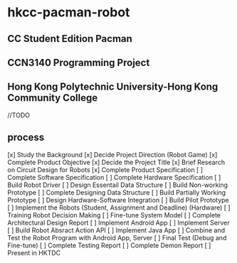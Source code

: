 # hkcc-pacman-robot
## CC Student Edition Pacman 
## CCN3140 Programming Project
## Hong Kong Polytechnic University-Hong Kong Community College

//TODO
## process
[x]	Study the Background
[x]	Decide Project Direction (Robot Game)
[x]	Complete Product Objective
[x]	Decide the Project Title
[x]	Brief Research on Circuit Design for Robots
[x]	Complete Product Specification
[ ]	Complete Software Specification
[ ]	Complete Hardware Specification
[ ]	Build Robot Driver
[ ]	Design Essentail Data Structure
[ ]	Build Non-working Prototype
[ ]	Complete Designing Data Structure
[ ]	Build Partially Working Prototype
[ ]	Design Hardware-Software Integration
[ ]	Build Pilot Prototype
[ ]	Implement the Robots (Student, Assignment and Deadline) (Hardware)
[ ]	Training Robot Decision Making
[ ]	Fine-tune System Model
[ ]	Complete Architectural Design Report
[ ]	Implement Android App
[ ]	Implement Server
[ ]	Build Robot Absract Action API
[ ]	Implement Java App
[ ]	Combine and Test the Robot Program with Android App, Server
[ ]	Final Test (Debug and Fine-tune)
[ ]	Complete Testing Report
[ ]	Complete Demon Report
[ ]	Present in HKTDC
